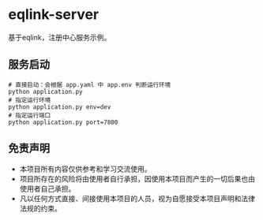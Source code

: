 # eqlink-server
基于eqlink，注册中心服务示例。

## 服务启动
```shell script
# 直接启动：会根据 app.yaml 中 app.env 判断运行环境
python application.py
# 指定运行环境
python application.py env=dev
# 指定运行端口
python application.py port=7800
```

## 免责声明
* 本项目所有内容仅供参考和学习交流使用。
* 项目所存在的风险将由使用者自行承担，因使用本项目而产生的一切后果也由使用者自己承担。
* 凡以任何方式直接、间接使用本项目的人员，视为自愿接受本项目声明和法律法规的约束。